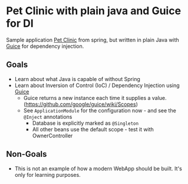 # Pet Clinic with plain java and Guice for DI

Sample application [Pet Clinic](https://spring-petclinic.github.io/) from spring, but
written in plain Java with [Guice](https://github.com/google/guice) for dependency injection.

## Goals

* Learn about what Java is capable of without Spring
* Learn about Inversion of Control (IoC) / Dependency Injection using [Guice](https://github.com/google/guice)
  * Guice returns a new instance each time it supplies a value. (https://github.com/google/guice/wiki/Scopes)
  * See `ApplicationModule` for the configuration now - and see the `@Inject` annotations
    * Database is explicitly marked as `@Singleton`
    * All other beans use the default scope - test it with OwnerController

## Non-Goals

* This is not an example of how a modern WebApp should be built. It's only for learning purposes.
